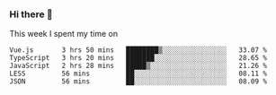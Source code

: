 ### Hi there 👋

<!--
**qiruohan/qiruohan** is a ✨ _special_ ✨ repository because its `README.md` (this file) appears on your GitHub profile.

Here are some ideas to get you started:

- 🔭 I’m currently working on ...
- 🌱 I’m currently learning ...
- 👯 I’m looking to collaborate on ...
- 🤔 I’m looking for help with ...
- 💬 Ask me about ...
- 📫 How to reach me: ...
- 😄 Pronouns: ...
- ⚡ Fun fact: ...
-->

This week I spent my time on 
<!--START_SECTION:waka-->
```text
Vue.js       3 hrs 50 mins   ████████▒░░░░░░░░░░░░░░░░   33.07 % 
TypeScript   3 hrs 20 mins   ███████░░░░░░░░░░░░░░░░░░   28.65 % 
JavaScript   2 hrs 28 mins   █████▒░░░░░░░░░░░░░░░░░░░   21.26 % 
LESS         56 mins         ██░░░░░░░░░░░░░░░░░░░░░░░   08.11 % 
JSON         56 mins         ██░░░░░░░░░░░░░░░░░░░░░░░   08.09 % 
```
<!--END_SECTION:waka-->
